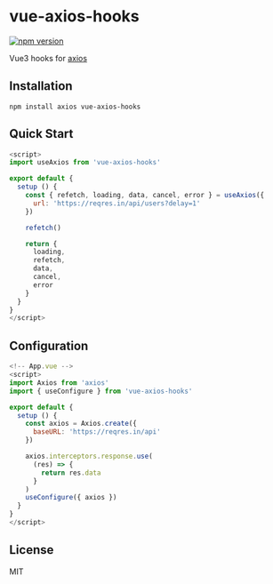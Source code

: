 # vue-axios-hooks
[![npm version](https://badge.fury.io/js/vue-axios-hooks.svg)](https://badge.fury.io/js/vue-axios-hooks)

Vue3 hooks for [axios]

## Installation

`npm install axios vue-axios-hooks`

## Quick Start

```js
<script>
import useAxios from 'vue-axios-hooks'

export default {
  setup () {
    const { refetch, loading, data, cancel, error } = useAxios({
      url: 'https://reqres.in/api/users?delay=1'
    })

    refetch()

    return {
      loading,
      refetch,
      data,
      cancel,
      error
    }
  }
}
</script>
```

## Configuration

```js
<!-- App.vue -->
<script>
import Axios from 'axios'
import { useConfigure } from 'vue-axios-hooks'

export default {
  setup () {
    const axios = Axios.create({
      baseURL: 'https://reqres.in/api'
    })

    axios.interceptors.response.use(
      (res) => {
        return res.data
      }
    )
    useConfigure({ axios })
  }
}
</script>
```

## License

MIT

[axios]: https://github.com/axios/axios